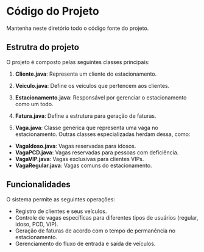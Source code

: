 # Código do Projeto

Mantenha neste diretório todo o código fonte do projeto. 

## Estrutra do projeto

O projeto é composto pelas seguintes classes principais:

1. **Cliente.java**: Representa um cliente do estacionamento.

1. **Veiculo.java**: Define os veículos que pertencem aos clientes.

1. **Estacionamento.java**: Responsável por gerenciar o estacionamento como um todo.

1. **Fatura.java**: Define a estrutura para geração de faturas.

1. **Vaga.java**: Classe genérica que representa uma vaga no estacionamento. Outras classes especializadas herdam dessa, como:

- **VagaIdoso.java**: Vagas reservadas para idosos.
- **VagaPCD.java**: Vagas reservadas para pessoas com deficiência.
- **VagaVIP.java**: Vagas exclusivas para clientes VIPs.
- **VagaRegular.java**: Vagas comuns do estacionamento.

## Funcionalidades

O sistema permite as seguintes operações:

- Registro de clientes e seus veículos.
- Controle de vagas específicas para diferentes tipos de usuários (regular, idoso, PCD, VIP).
- Geração de faturas de acordo com o tempo de permanência no estacionamento.
- Gerenciamento do fluxo de entrada e saída de veículos.
